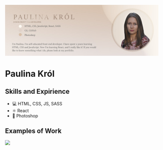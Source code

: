 ![I am GitHub Readme Generator's creator](https://github.com/paukrol/paukrol/blob/main/banner-git.jpg)

# Paulina Król

## Skills and Expirience 
* 💻 HTML, CSS, JS, SASS
* ⚛ React
* 📱 Photoshop

## Examples of Work
<a href="http://google.com"><img src="https://github.com/paukrol/paukrol/blob/main/planner-app-gif-high.gif" width="640"></a>
